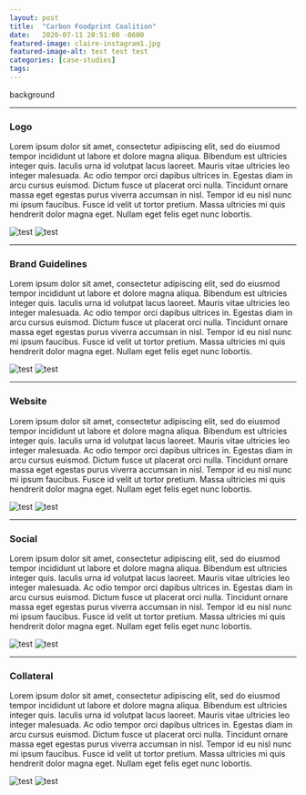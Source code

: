 ```yaml
---
layout: post
title:  "Carbon Foodprint Coalition"
date:   2020-07-11 20:51:00 -0600
featured-image: claire-instagram1.jpg
featured-image-alt: test test test
categories: [case-studies]
tags: 
---
```


background

---

### Logo

Lorem ipsum dolor sit amet, consectetur adipiscing elit, sed do eiusmod tempor incididunt ut labore et dolore magna aliqua. Bibendum est ultricies integer quis. Iaculis urna id volutpat lacus laoreet. Mauris vitae ultricies leo integer malesuada. Ac odio tempor orci dapibus ultrices in. Egestas diam in arcu cursus euismod. Dictum fusce ut placerat orci nulla. Tincidunt ornare massa eget egestas purus viverra accumsan in nisl. Tempor id eu nisl nunc mi ipsum faucibus. Fusce id velit ut tortor pretium. Massa ultricies mi quis hendrerit dolor magna eget. Nullam eget felis eget nunc lobortis.

<img src="../../../../assets/images/turtle-portrait.jpg" alt="test" class="double" />
<img src="../../../../assets/images/msholes.jpg" alt="test" class="double" />

---

### Brand Guidelines

Lorem ipsum dolor sit amet, consectetur adipiscing elit, sed do eiusmod tempor incididunt ut labore et dolore magna aliqua. Bibendum est ultricies integer quis. Iaculis urna id volutpat lacus laoreet. Mauris vitae ultricies leo integer malesuada. Ac odio tempor orci dapibus ultrices in. Egestas diam in arcu cursus euismod. Dictum fusce ut placerat orci nulla. Tincidunt ornare massa eget egestas purus viverra accumsan in nisl. Tempor id eu nisl nunc mi ipsum faucibus. Fusce id velit ut tortor pretium. Massa ultricies mi quis hendrerit dolor magna eget. Nullam eget felis eget nunc lobortis.

<img src="../../../../assets/images/turtle-portrait.jpg" alt="test" class="double" />
<img src="../../../../assets/images/msholes.jpg" alt="test" class="double" />

---

### Website

Lorem ipsum dolor sit amet, consectetur adipiscing elit, sed do eiusmod tempor incididunt ut labore et dolore magna aliqua. Bibendum est ultricies integer quis. Iaculis urna id volutpat lacus laoreet. Mauris vitae ultricies leo integer malesuada. Ac odio tempor orci dapibus ultrices in. Egestas diam in arcu cursus euismod. Dictum fusce ut placerat orci nulla. Tincidunt ornare massa eget egestas purus viverra accumsan in nisl. Tempor id eu nisl nunc mi ipsum faucibus. Fusce id velit ut tortor pretium. Massa ultricies mi quis hendrerit dolor magna eget. Nullam eget felis eget nunc lobortis.

<img src="../../../../assets/images/turtle-portrait.jpg" alt="test" class="double" />
<img src="../../../../assets/images/msholes.jpg" alt="test" class="double" />

---

### Social

Lorem ipsum dolor sit amet, consectetur adipiscing elit, sed do eiusmod tempor incididunt ut labore et dolore magna aliqua. Bibendum est ultricies integer quis. Iaculis urna id volutpat lacus laoreet. Mauris vitae ultricies leo integer malesuada. Ac odio tempor orci dapibus ultrices in. Egestas diam in arcu cursus euismod. Dictum fusce ut placerat orci nulla. Tincidunt ornare massa eget egestas purus viverra accumsan in nisl. Tempor id eu nisl nunc mi ipsum faucibus. Fusce id velit ut tortor pretium. Massa ultricies mi quis hendrerit dolor magna eget. Nullam eget felis eget nunc lobortis.

<img src="../../../../assets/images/turtle-portrait.jpg" alt="test" class="double" />
<img src="../../../../assets/images/msholes.jpg" alt="test" class="double" />

---

### Collateral

Lorem ipsum dolor sit amet, consectetur adipiscing elit, sed do eiusmod tempor incididunt ut labore et dolore magna aliqua. Bibendum est ultricies integer quis. Iaculis urna id volutpat lacus laoreet. Mauris vitae ultricies leo integer malesuada. Ac odio tempor orci dapibus ultrices in. Egestas diam in arcu cursus euismod. Dictum fusce ut placerat orci nulla. Tincidunt ornare massa eget egestas purus viverra accumsan in nisl. Tempor id eu nisl nunc mi ipsum faucibus. Fusce id velit ut tortor pretium. Massa ultricies mi quis hendrerit dolor magna eget. Nullam eget felis eget nunc lobortis.

<img src="../../../../assets/images/turtle-portrait.jpg" alt="test" class="double" />
<img src="../../../../assets/images/msholes.jpg" alt="test" class="double" />
